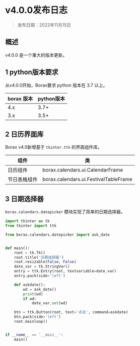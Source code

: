 # v4.0.0发布日志

> 发布日期：2022年11月15日

## 概述

v4.0.0 是一个重大的版本更新。

## 1 python版本要求

从v4.0.0开始，Borax要求 python 版本在 3.7 以上。

| borax 版本 | python版本 |
| ------ | ------ |
| 4.x | 3.7+ |
| 3.x | 3.5+ |

## 2 日历界面库

Borax v4.0新增基于 `tkinter.ttk` 的界面组件库。


| 组件         | 类                                    |
| ------------ | ------------------------------------- |
| 日历组件     | borax.calendars.ui.CalendarFrame      |
| 节日表格组件 | borax.calendars.ui.FestivalTableFrame |

## 3 日期选择器

`borax.calendars.datepicker` 模块实现了简单的日期选择器。

```python
import tkinter as tk
from tkinter import ttk

from borax.calendars.datepicker import ask_date


def main():
    root = tk.Tk()
    root.title('日期选择器')
    root.resizable(False, False)
    date_var = tk.StringVar()
    entry = ttk.Entry(root, textvariable=date_var)
    entry.pack(side='left')

    def askdate():
        wd = ask_date()
        print(wd)
        if wd:
            date_var.set(wd)

    btn = ttk.Button(root, text='点击', command=askdate)
    btn.pack(side='left')
    root.mainloop()


if __name__ == '__main__':
    main()
```

